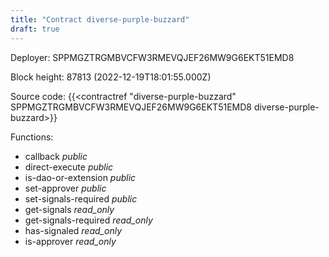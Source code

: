 ```yaml
---
title: "Contract diverse-purple-buzzard"
draft: true
---
```

Deployer: SPPMGZTRGMBVCFW3RMEVQJEF26MW9G6EKT51EMD8


 



Block height: 87813 (2022-12-19T18:01:55.000Z)

Source code: {{<contractref "diverse-purple-buzzard" SPPMGZTRGMBVCFW3RMEVQJEF26MW9G6EKT51EMD8 diverse-purple-buzzard>}}

Functions:

* callback _public_
* direct-execute _public_
* is-dao-or-extension _public_
* set-approver _public_
* set-signals-required _public_
* get-signals _read_only_
* get-signals-required _read_only_
* has-signaled _read_only_
* is-approver _read_only_
